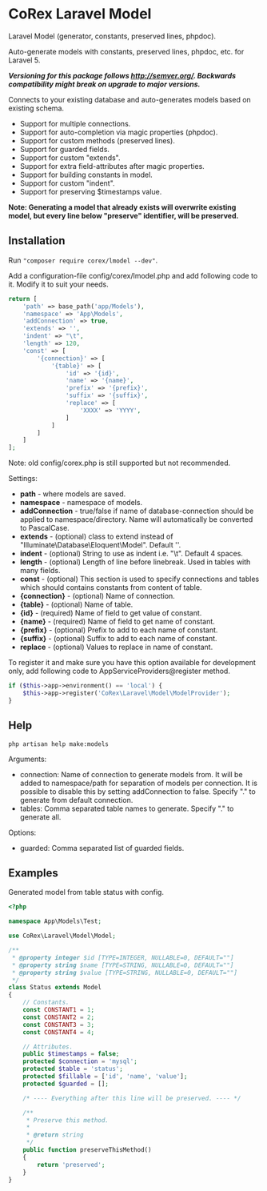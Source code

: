 # CoRex Laravel Model
Laravel Model (generator, constants, preserved lines, phpdoc).

Auto-generate models with constants, preserved lines, phpdoc, etc. for Laravel 5.

**_Versioning for this package follows http://semver.org/. Backwards compatibility might break on upgrade to major versions._**

Connects to your existing database and auto-generates models based on existing schema.
 - Support for multiple connections.
 - Support for auto-completion via magic properties (phpdoc).
 - Support for custom methods (preserved lines).
 - Support for guarded fields.
 - Support for custom "extends".
 - Support for extra field-attributes after magic properties.
 - Support for building constants in model.
 - Support for custom "indent".
 - Support for preserving $timestamps value.

**Note: Generating a model that already exists will overwrite existing model, but every line below "preserve" identifier, will be preserved.**


## Installation
Run ```"composer require corex/lmodel --dev"```.

Add a configuration-file config/corex/lmodel.php and add following code to it. Modify it to suit your needs.
```php
return [
    'path' => base_path('app/Models'),
    'namespace' => 'App\Models',
    'addConnection' => true,
    'extends' => '',
    'indent' => "\t",
    'length' => 120,
    'const' => [
        '{connection}' => [
            '{table}' => [
                'id' => '{id}',
                'name' => '{name}',
                'prefix' => '{prefix}',
                'suffix' => '{suffix}',
                'replace' => [
                    'XXXX' => 'YYYY',
                ]
            ]
        ]
    ]
];
```
Note: old config/corex.php is still supported but not recommended.

Settings:
 - **path** - where models are saved.
 - **namespace** - namespace of models.
 - **addConnection** - true/false if name of database-connection should be applied to namespace/directory. Name will automatically be converted to PascalCase.
 - **extends** - (optional) class to extend instead of "Illuminate\Database\Eloquent\Model". Default ''.
 - **indent** - (optional) String to use as indent i.e. "\t". Default 4 spaces.
 - **length** - (optional) Length of line before linebreak. Used in tables with many fields.
 - **const** - (optional) This section is used to specify connections and tables which should contains constants from content of table.
 - **{connection}** - (optional) Name of connection.
 - **{table}** - (optional) Name of table.
 - **{id}** - (required) Name of field to get value of constant.
 - **{name}** - (required) Name of field to get name of constant.
 - **{prefix}** - (optional) Prefix to add to each name of constant.
 - **{suffix}** - (optional) Suffix to add to each name of constant.
 - **replace** - (optional) Values to replace in name of constant.

To register it and make sure you have this option available for development only, add following code to AppServiceProviders@register method.
```php
if ($this->app->environment() == 'local') {
    $this->app->register('CoRex\Laravel\Model\ModelProvider');
}
```


## Help
```php artisan help make:models```

Arguments:
 - connection: Name of connection to generate models from. It will be added to namespace/path for separation of models per connection. It is possible to disable this by setting addConnection to false. Specify "." to generate from default connection.
 - tables: Comma separated table names to generate. Specify "." to generate all.

Options:
 - guarded: Comma separated list of guarded fields.


## Examples

Generated model from table status with config.

```php
<?php

namespace App\Models\Test;

use CoRex\Laravel\Model\Model;

/**
 * @property integer $id [TYPE=INTEGER, NULLABLE=0, DEFAULT=""]
 * @property string $name [TYPE=STRING, NULLABLE=0, DEFAULT=""]
 * @property string $value [TYPE=STRING, NULLABLE=0, DEFAULT=""]
 */
class Status extends Model
{
    // Constants.
    const CONSTANT1 = 1;
    const CONSTANT2 = 2;
    const CONSTANT3 = 3;
    const CONSTANT4 = 4;

    // Attributes.
    public $timestamps = false;
    protected $connection = 'mysql';
    protected $table = 'status';
    protected $fillable = ['id', 'name', 'value'];
    protected $guarded = [];

    /* ---- Everything after this line will be preserved. ---- */

    /**
     * Preserve this method.
     *
     * @return string
     */
    public function preserveThisMethod()
    {
        return 'preserved';
    }
}
```
